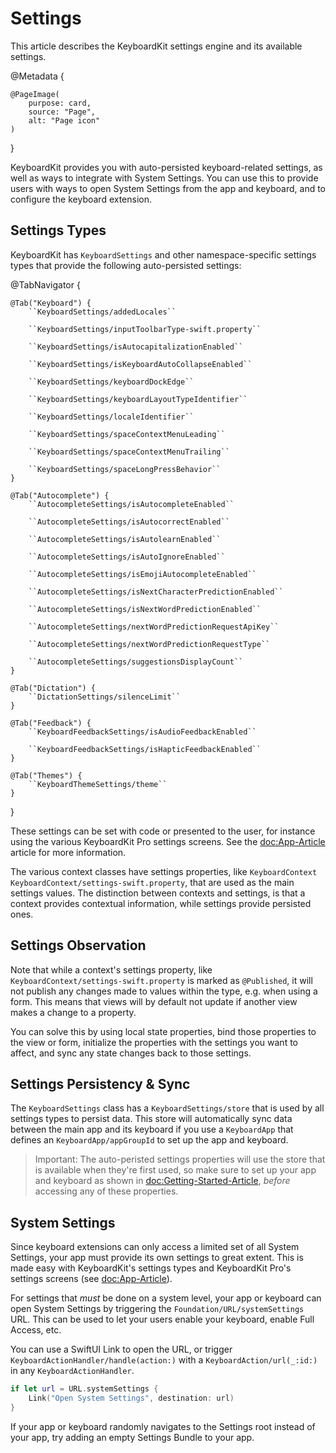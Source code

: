 # Settings

This article describes the KeyboardKit settings engine and its available settings.

@Metadata {

    @PageImage(
        purpose: card,
        source: "Page",
        alt: "Page icon"
    )
}

KeyboardKit provides you with auto-persisted keyboard-related settings, as well as ways to integrate with System Settings. You can use this to provide users with ways to open System Settings from the app and keyboard, and to configure the keyboard extension.


## Settings Types

KeyboardKit has ``KeyboardSettings`` and other namespace-specific settings types that provide the following auto-persisted settings:

@TabNavigator {
    
    @Tab("Keyboard") {
        ``KeyboardSettings/addedLocales``
        
        ``KeyboardSettings/inputToolbarType-swift.property``
        
        ``KeyboardSettings/isAutocapitalizationEnabled``
        
        ``KeyboardSettings/isKeyboardAutoCollapseEnabled``
        
        ``KeyboardSettings/keyboardDockEdge``
        
        ``KeyboardSettings/keyboardLayoutTypeIdentifier``
        
        ``KeyboardSettings/localeIdentifier``
        
        ``KeyboardSettings/spaceContextMenuLeading``
        
        ``KeyboardSettings/spaceContextMenuTrailing``
        
        ``KeyboardSettings/spaceLongPressBehavior``
    }
    
    @Tab("Autocomplete") {
        ``AutocompleteSettings/isAutocompleteEnabled``
        
        ``AutocompleteSettings/isAutocorrectEnabled``
        
        ``AutocompleteSettings/isAutolearnEnabled``
        
        ``AutocompleteSettings/isAutoIgnoreEnabled``
        
        ``AutocompleteSettings/isEmojiAutocompleteEnabled``
        
        ``AutocompleteSettings/isNextCharacterPredictionEnabled``
        
        ``AutocompleteSettings/isNextWordPredictionEnabled``
        
        ``AutocompleteSettings/nextWordPredictionRequestApiKey``
        
        ``AutocompleteSettings/nextWordPredictionRequestType``
        
        ``AutocompleteSettings/suggestionsDisplayCount``
    }
    
    @Tab("Dictation") {
        ``DictationSettings/silenceLimit``
    }
    
    @Tab("Feedback") {
        ``KeyboardFeedbackSettings/isAudioFeedbackEnabled``
        
        ``KeyboardFeedbackSettings/isHapticFeedbackEnabled``
    }
    
    @Tab("Themes") {
        ``KeyboardThemeSettings/theme``
    }
}

These settings can be set with code or presented to the user, for instance using the various KeyboardKit Pro settings screens. See the <doc:App-Article> article for more information.    

The various context classes have settings properties, like ``KeyboardContext`` ``KeyboardContext/settings-swift.property``, that are used as the main settings values. The distinction between contexts and settings, is that a context provides contextual information, while settings provide persisted ones.


## Settings Observation

Note that while a context's settings property, like ``KeyboardContext/settings-swift.property`` is marked as `@Published`, it will not publish any changes made to values within the type, e.g. when using a form. This means that views will by default not update if another view makes a change to a property.

You can solve this by using local state properties, bind those properties to the view or form, initialize the properties with the settings you want to affect, and sync any state changes back to those settings. 



## Settings Persistency & Sync

The ``KeyboardSettings`` class has a ``KeyboardSettings/store`` that is used by all settings types to persist data. This store will automatically sync data between the main app and its keyboard if you use a ``KeyboardApp`` that defines an ``KeyboardApp/appGroupId`` to set up the app and keyboard.

> Important: The auto-peristed settings properties will use the store that is available when they're first used, so make sure to set up your app and keyboard as shown in <doc:Getting-Started-Article>, *before* accessing any of these properties.



## System Settings

Since keyboard extensions can only access a limited set of all System Settings, your app must provide its own settings to great extent. This is made easy with KeyboardKit's settings types and KeyboardKit Pro's settings screens (see <doc:App-Article>).

For settings that *must* be done on a system level, your app or keyboard can open System Settings by triggering the ``Foundation/URL/systemSettings`` URL. This can be used to let your users enable your keyboard, enable Full Access, etc. 

You can use a SwiftUI Link to open the URL, or trigger ``KeyboardActionHandler/handle(action:)`` with a ``KeyboardAction/url(_:id:)`` in any ``KeyboardActionHandler``.

```swift
if let url = URL.systemSettings {
    Link("Open System Settings", destination: url)
}
```

If your app or keyboard randomly navigates to the Settings root instead of your app, try adding an empty Settings Bundle to your app.
